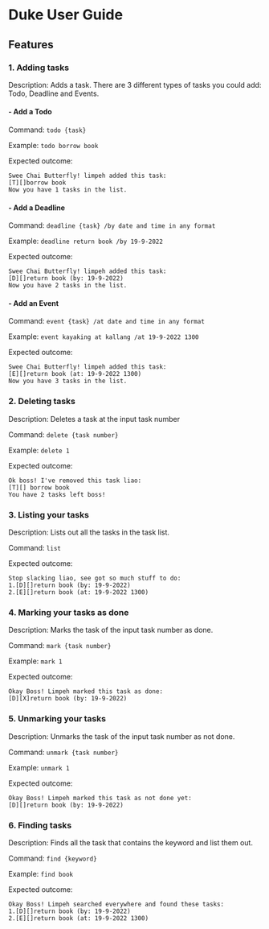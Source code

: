 # Duke User Guide

## Features 

### 1. Adding tasks

Description: Adds a task. There are 3 different types of tasks you could add: Todo, Deadline and Events.

#### - Add a Todo

Command: `todo {task}`

Example: `todo borrow book`

Expected outcome:
```
Swee Chai Butterfly! limpeh added this task:
[T][]borrow book
Now you have 1 tasks in the list.
```

#### - Add a Deadline

Command: `deadline {task} /by date and time in any format`

Example: `deadline return book /by 19-9-2022`

Expected outcome:
```
Swee Chai Butterfly! limpeh added this task:
[D][]return book (by: 19-9-2022)
Now you have 2 tasks in the list.
```

#### - Add an Event

Command: `event {task} /at date and time in any format`

Example: `event kayaking at kallang /at 19-9-2022 1300`

Expected outcome:
```
Swee Chai Butterfly! limpeh added this task:
[E][]return book (at: 19-9-2022 1300)
Now you have 3 tasks in the list.
```

### 2. Deleting tasks

Description: Deletes a task at the input task number

Command: `delete {task number}`

Example: `delete 1`

Expected outcome:
```
Ok boss! I've removed this task liao:
[T][] borrow book
You have 2 tasks left boss!
```

### 3. Listing your tasks

Description: Lists out all the tasks in the task list.

Command: `list`

Expected outcome:
```
Stop slacking liao, see got so much stuff to do:
1.[D][]return book (by: 19-9-2022)
2.[E][]return book (at: 19-9-2022 1300)
```

### 4. Marking your tasks as done

Description: Marks the task of the input task number as done.

Command: `mark {task number}`

Example: `mark 1`

Expected outcome:
```
Okay Boss! Limpeh marked this task as done:
[D][X]return book (by: 19-9-2022)
```


### 5. Unmarking your tasks

Description: Unmarks the task of the input task number as not done.

Command: `unmark {task number}`

Example: `unmark 1`

Expected outcome:
```
Okay Boss! Limpeh marked this task as not done yet:
[D][]return book (by: 19-9-2022)
```

### 6. Finding tasks

Description: Finds all the task that contains the keyword and list them out.

Command: `find {keyword}`

Example: `find book`

Expected outcome:
```
Okay Boss! Limpeh searched everywhere and found these tasks:
1.[D][]return book (by: 19-9-2022)
2.[E][]return book (at: 19-9-2022 1300)
```


